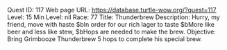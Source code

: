 Quest ID: 117
Web page URL: https://database.turtle-wow.org/?quest=117
Level: 15
Min Level: nil
Race: 77
Title: Thunderbrew
Description: Hurry, my friend, move with haste $bIn order for our rich lager to taste $bMore like beer and less like stew, $bHops are needed to make the brew.
Objective: Bring Grimbooze Thunderbrew 5 hops to complete his special brew.
